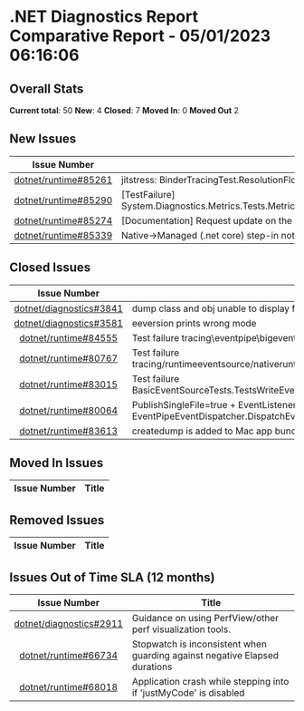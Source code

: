 # .NET Diagnostics Report Comparative Report - 05/01/2023 06:16:06

## Overall Stats

**Current total**: 50
**New**: 4
**Closed**: 7
**Moved In**: 0
**Moved Out** 2

## New Issues

| **Issue Number** | **Title** |
| :--------------: | --------- |
| [dotnet/runtime#85261](https://github.com/dotnet/runtime/issues/85261) | jitstress: BinderTracingTest.ResolutionFlow.cmd failing |
| [dotnet/runtime#85290](https://github.com/dotnet/runtime/issues/85290) | [TestFailure] System.Diagnostics.Metrics.Tests.MetricEventSourceTests.EventSourcePublishesAllDataTypes |
| [dotnet/runtime#85274](https://github.com/dotnet/runtime/issues/85274) | [Documentation] Request update on the documentation of IL2026 |
| [dotnet/runtime#85339](https://github.com/dotnet/runtime/issues/85339) | Native->Managed (.net core) step-in not working in Visual Studio |

## Closed Issues

| **Issue Number** | **Title** |
| :--------------: | --------- |
| [dotnet/diagnostics#3841](https://github.com/dotnet/diagnostics/issues/3841) | dump class and obj unable to display fields |
| [dotnet/diagnostics#3581](https://github.com/dotnet/diagnostics/issues/3581) | eeversion prints wrong mode |
| [dotnet/runtime#84555](https://github.com/dotnet/runtime/issues/84555) | Test failure tracing\\eventpipe\\bigevent\\bigevent\\bigevent.cmd |
| [dotnet/runtime#80767](https://github.com/dotnet/runtime/issues/80767) | Test failure tracing/runtimeeventsource/nativeruntimeeventsource/nativeruntimeeventsource.sh |
| [dotnet/runtime#83015](https://github.com/dotnet/runtime/issues/83015) | Test failure BasicEventSourceTests.TestsWriteEvent.Test_WriteEvent_ByteArray_SelfDescribing_ETW |
| [dotnet/runtime#80064](https://github.com/dotnet/runtime/issues/80064) | PublishSingleFile=true + EventListener causes EventPipeEventDispatcher.DispatchEventsToEventListeners() to fully occupy a CPU core |
| [dotnet/runtime#83613](https://github.com/dotnet/runtime/issues/83613) | createdump is added to Mac app bundles |

## Moved In Issues

| **Issue Number** | **Title** |
| :--------------: | --------- |

## Removed Issues

| **Issue Number** | **Title** |
| :--------------: | --------- |

## Issues Out of Time SLA (12 months)

| **Issue Number** | **Title** |
| :--------------: | --------- |
| [dotnet/diagnostics#2911](https://github.com/dotnet/diagnostics/issues/2911) | Guidance on using PerfView/other perf visualization tools. |
| [dotnet/runtime#66734](https://github.com/dotnet/runtime/issues/66734) | Stopwatch is inconsistent when guarding against negative Elapsed durations |
| [dotnet/runtime#68018](https://github.com/dotnet/runtime/issues/68018) | Application crash while stepping into if 'justMyCode' is disabled |

